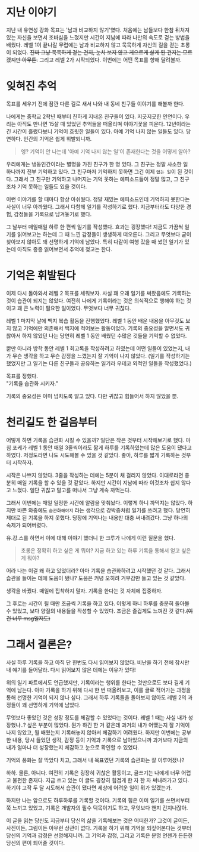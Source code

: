 # 지난 이야기
지난 내 유연성 강화 목표는 '남과 비교하지 않기'였다. 처음에는 남들보다 한참 뒤처져있는 자신을 보면서 조바심을 느꼈지만 시간이 지남에 따라 나만의 속도로 걷는 방법을 배웠다. 레벨 1이 끝나갈 무렵에는 남과 비교하지 않고 묵묵하게 자신의 길을 걷는 초롱이 되었다. ~~진짜 그냥 묵묵하게 걷는 건지, 눈치 보지 않고 게으르게 살게 된 건지는 모르겠지만 아무튼.~~ 그리고 레벨 2가 시작되었다. 이번에는 어떤 목표를 향해 달려볼까.

# 잊혀진 추억
목표를 세우기 전에 잠깐 다른 길로 새서 나와 내 동네 친구들 이야기를 해볼까 한다.

나에게는 중학교 2학년 때부터 친하게 지내온 친구들이 있다. 지긋지긋한 인연이다. 우리는 아직도 만나면 15살 때 있었던 추억들을 떠올리며 이야기꽃을 피운다. 12년이라는 긴 시간이 흘렀다보니 기억이 흐릿한 일들이 있다. 아예 기억 나지 않는 일들도 있다. 당연하다. 인간의 기억은 쉽게 휘발되니까.

> 엥? 기억이 안 나는데 '아예 기억 나지 않는 일'이 존재한다는 것을 어떻게 알아?

우리에게는 냉동인간이라는 별명을 가진 친구가 한 명 있다. 그 친구는 정말 사소한 일 하나까지 전부 기억하고 있다. 그 친구마저 기억하지 못하면 그건 이제 `없는 일`이 된 것이다. 그래서 그 친구만 기억하고 나머지는 기억 못하는 에피소드들이 정말 많고, 그 친구조차 기억 못하는 일들도 있을 것이다.

이런 이야기를 할 때마다 항상 아쉬웠다. 정말 재밌는 에피소드인데 기억하지 못한다는 사실이 너무 아까웠다. 그래서 다함께 일기를 작성하기로 했다. 지금부터라도 다양한 경험, 감정들을 기록으로 남겨놓기로 했다.

그 날부터 매일매일 하루 한 편씩 일기를 작성했다. 효과는 굉장했다! 지금도 가끔씩 일기를 읽어보고는 하는데 그 때 느낀 감정들이 생생하게 떠오른다. 그리고 무엇보다 굳이 찾아보지 않아도 꽤 선명하게 기억에 남았다. 특히 다같이 여행 갔을 때 썼던 일기가 있는데 아직도 종종 읽어보면서 추억에 젖고는 한다.

# 기억은 휘발된다
이제 다시 돌아와서 레벨 2 목표를 세워보자. 사실 꽤 오래 일기를 써왔음에도 기록하는 것이 습관이 되지는 않았다. 여전히 나에게 기록이라는 것은 의식적으로 행해야 하는 것이고 꽤 큰 노력이 필요한 일이었다. 무엇보다 너무 귀찮다.

레벨 1 마지막 날에 백지 복습 활동을 진행했었다. 레벨 1 동안 배운 내용을 아무것도 보지 않고 기억에만 의존해서 백지에 적어보는 활동이었다. 기록의 중요성을 알면서도 귀찮아서 하지 않았던 나는 당연히 레벨 1 동안 배웠던 수많은 것들을 기억할 수 없었다.

뿐만 아니라 방학 동안 레벨 1 회고록을 작성하려고 하였는데 어떤 일들이 있었는지, 내가 무슨 생각을 하고 무슨 감정을 느꼈는지 잘 기억이 나지 않았다. (일기를 작성하기는 했었지만 그 일기는 다른 친구들과 공유하는 일기라 우테코 외적인 일들을 작성했었다.)

목표를 정했다.  
"기록을 습관화 시키자."

기록의 중요성은 이미 넘치도록 알고 있다. 다만 귀찮고 힘들어서 하지 않았을 뿐.

# 천리길도 한 걸음부터
어떻게 하면 기록을 습관화 시킬 수 있을까? 일단은 작은 것부터 시작해보기로 했다. 마침 포케가 레벨 1 동안 매일 3줄씩이라도 짧게 하루를 기록하였는데 많은 도움이 됐다고 하였다. 저정도라면 나도 시도해볼 수 있을 것 같았다. 좋아, 하루를 짧게 기록하는 것부터 시작하자.

시작은 나쁘지 않았다. 3줄을 작성하는 데에는 5분이 채 걸리지 않았다. 이대로라면 충분히 매일 기록을 할 수 있을 것 같았다. 하지만 시간이 지남에 따라 이것조차 쉽지 않다고 느꼈다. 일단 귀찮고 말고를 떠나서 그냥 계속 까먹는다.

그래서 이번에는 매일 일정한 시간에 알람을 맞춰놨다. 이렇게 하니 까먹지는 않았다. 하지만 바쁜 와중에도 `습관화해야지` 라는 생각으로 강박증처럼 일기를 쓰려고 했다. 당연히 제대로 된 기록을 하지 못했다. 당장에 기억나는 내용만 대충 써내려갔다. 그냥 하나의 숙제가 되어버렸다.

유.강.스를 하면서 이에 대해 이야기 했더니 한 크루가 나에게 이런 질문을 했다.
> 초롱은 정확히 하고 싶은 게 뭐야? 지금 하고 있는 하루 기록을 통해서 얻고 싶은 게 뭐야?

어라 나는 이걸 왜 하고 있었더라? 아마 기록을 습관화하려고 시작했던 것 같다.
그래서 습관을 들이는 데에 도움이 됐나? 도움은 커녕 오히려 거부감만 들고 있는 것 같았다.

생각을 바꿨다. 매일에 집착하지 말자. 기록을 한다는 것 자체에 집중하자.

그 후로는 시간이 될 때만 조금씩 기록을 하고 있다. 이렇게 하니 하루를 충분히 돌아볼 수 있었고, 보다 양질의 내용들을 작성할 수 있었다. 조금은 즐겁게도 느껴진 것 같다.~~(이건 너무 msg일지도)~~

# 그래서 결론은?
사실 하루 기록을 하고 아직 단 한번도 다시 읽어보지 않았다. 비난을 하기 전에 잠시만 내 얘기를 들어달라. 다시 읽어보지 않은 데에는 이유가 있다!

위의 일기 파트에서도 언급했지만, 기록이라는 행위를 한다는 것만으로도 보다 길게 기억에 남는다. 아마 기록을 하기 위해 다시 한 번 떠올려보고, 이를 글로 적어가는 과정을 통해 선명한 기억이 되지 않나 싶다. 그래서 하루 기록들을 돌아보지 않아도 레벨 2의 과정들이 꽤 선명하게 기억에 남았다.

무엇보다 좋았던 것은 성장 정도를 체감할 수 있었다는 것이다. 레벨 1 때는 사실 내가 성장했나..? 싶은 부분이 많았다. 뭔가 하긴 한 거 같은데 과거의 내가 어땠는지 잘 기억이 나지 않았고, 뭘 배웠는지 기록해놓지 않아서 체감하기 어려웠다. 하지만 이번에는 공부한 내용, 당시 들었던 생각, 감정 등이 기억과 기록으로 남아있으니까 과거보다 지금의 내가 얼마나 더 성장했는지 체감하고 눈으로 확인할 수 있었다.

기억의 풍화는 잘 막았다 치고, 그래서 내 목표였던 기록의 습관화는 잘 이루어졌나?

하하. 물론, 아니다. 여전히 기록은 굉장히 귀찮은 활동이고, 글쓰기는 나에게 너무 어렵고 불편한 존재다. 지금 쓰고 있는 이 글도 굉장히 힘겹게 한 자 한 자 써내려가고 있다. 하기야 고작 두 달 시도해서 습관이 됐다면 세상에 어려운 일이 뭐가 있겠는가.

하지만 나는 앞으로도 하루하루를 기록할 것이다. 기록의 힘은 이미 일기를 쓰면서부터 쭉 느끼고 있었고, 기록은 개발자의 필수 덕목이기도 하고, 무엇보다 왠지 간지나잖아.

이 글을 읽는 당신도 지금부터 당신의 삶을 기록해보는 것은 어떠한가? 그것이 글이든, 사진이든, 그림이든 아무런 상관이 없다. 기록을 하기 위해 기억을 되짚어본다는 것부터 당신의 기억과 감정은 선명해지니까. 그 기억과 감정, 그리고 기록은 분명 언젠가 든든한 당신의 편이 되어줄 것이다.
